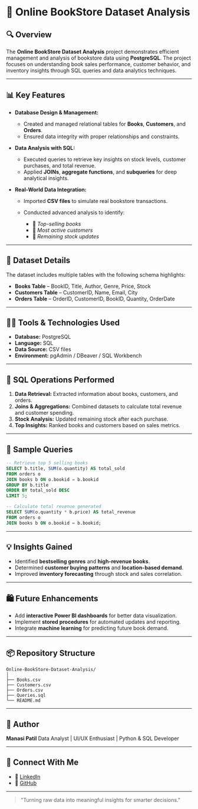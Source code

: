 # 📖 Online BookStore Dataset Analysis

## 🔍 Overview

The **Online BookStore Dataset Analysis** project demonstrates efficient management and analysis of bookstore data using **PostgreSQL**. The project focuses on understanding book sales performance, customer behavior, and inventory insights through SQL queries and data analytics techniques.

---

## 📊 Key Features

* **Database Design & Management:**

  * Created and managed relational tables for **Books**, **Customers**, and **Orders**.
  * Ensured data integrity with proper relationships and constraints.

* **Data Analysis with SQL:**

  * Executed queries to retrieve key insights on stock levels, customer purchases, and total revenue.
  * Applied **JOINs**, **aggregate functions**, and **subqueries** for deep analytical insights.

* **Real-World Data Integration:**

  * Imported **CSV files** to simulate real bookstore transactions.
  * Conducted advanced analysis to identify:

    * 🌟 *Top-selling books*
    * 💼 *Most active customers*
    * 🔄 *Remaining stock updates*

---

## 📂 Dataset Details

The dataset includes multiple tables with the following schema highlights:

* **Books Table** – BookID, Title, Author, Genre, Price, Stock
* **Customers Table** – CustomerID, Name, Email, City
* **Orders Table** – OrderID, CustomerID, BookID, Quantity, OrderDate

---

## 👨‍💻 Tools & Technologies Used

* **Database:** PostgreSQL
* **Language:** SQL
* **Data Source:** CSV files
* **Environment:** pgAdmin / DBeaver / SQL Workbench

---

## 🔧 SQL Operations Performed

1. **Data Retrieval:** Extracted information about books, customers, and orders.
2. **Joins & Aggregations:** Combined datasets to calculate total revenue and customer spending.
3. **Stock Analysis:** Updated remaining stock after each purchase.
4. **Top Insights:** Ranked books and customers based on sales metrics.

---

## 🔖 Sample Queries

```sql
-- Retrieve top 5 selling books
SELECT b.title, SUM(o.quantity) AS total_sold
FROM orders o
JOIN books b ON o.bookid = b.bookid
GROUP BY b.title
ORDER BY total_sold DESC
LIMIT 5;

-- Calculate total revenue generated
SELECT SUM(o.quantity * b.price) AS total_revenue
FROM orders o
JOIN books b ON o.bookid = b.bookid;
```

---

## 💡 Insights Gained

* Identified **bestselling genres** and **high-revenue books**.
* Determined **customer buying patterns** and **location-based demand**.
* Improved **inventory forecasting** through stock and sales correlation.

---

## 🛍️ Future Enhancements

* Add **interactive Power BI dashboards** for better data visualization.
* Implement **stored procedures** for automated updates and reporting.
* Integrate **machine learning** for predicting future book demand.

---

## 📦 Repository Structure

```
Online-BookStore-Dataset-Analysis/
│
├── Books.csv
├── Customers.csv
├── Orders.csv
├── Queries.sql
└── README.md
```

---

## 📙 Author

**Manasi Patil**
Data Analyst | UI/UX Enthusiast | Python & SQL Developer

---

## 📢 Connect With Me

* 💼 [LinkedIn](https://www.linkedin.com/in/manasi-patil-186305287/)
* 🐙 [GitHub](https://github.com/ManasiPatil123)

---

> "Turning raw data into meaningful insights for smarter decisions."
